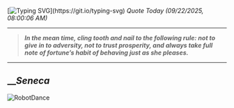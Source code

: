 [![Typing SVG](https://readme-typing-svg.herokuapp.com?font=Press+Start+2P&color=C2F784&size=35&width=900&height=100&lines=Hello+World%2C+I'm+Hung+!)](https://git.io/typing-svg) 
_Quote Today (09/22/2025, 08:00:06 AM)_
___
>**_In the mean time, cling tooth and nail to the following rule: not to give in to adversity, not to trust prosperity, and always take full note of fortune’s habit of behaving just as she pleases._**
___

## __**_Seneca_**

![RobotDance](src/assets/images/robot-dancing-dribble.gif?style=center)
